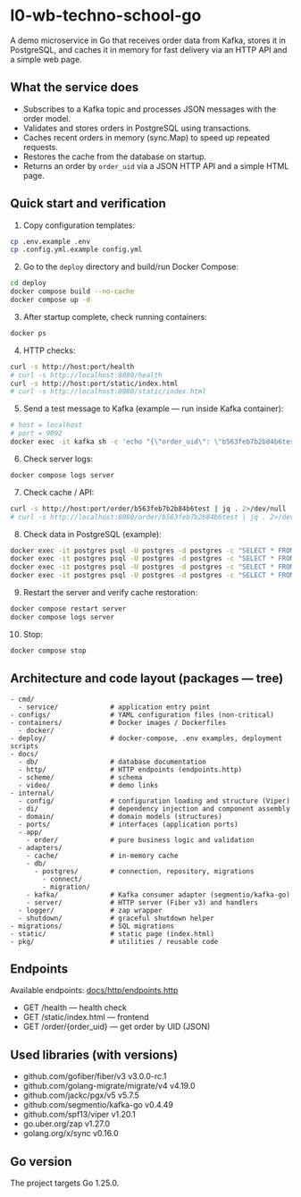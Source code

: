 # l0-wb-techno-school-go

A demo microservice in Go that receives order data from Kafka, stores it in PostgreSQL, and caches it in memory for fast delivery via an HTTP API and a simple web page.

## What the service does
- Subscribes to a Kafka topic and processes JSON messages with the order model.
- Validates and stores orders in PostgreSQL using transactions.
- Caches recent orders in memory (sync.Map) to speed up repeated requests.
- Restores the cache from the database on startup.
- Returns an order by `order_uid` via a JSON HTTP API and a simple HTML page.

## Quick start and verification
1. Copy configuration templates:
```bash
cp .env.example .env
cp .config.yml.example config.yml
```

2. Go to the `deploy` directory and build/run Docker Compose:
```bash
cd deploy
docker compose build --no-cache
docker compose up -d
```

3. After startup complete, check running containers:
```bash
docker ps
```

4. HTTP checks:
```bash
curl -s http://host:port/health
# curl -s http://localhost:8080/health
curl -s http://host:port/static/index.html
# curl -s http://localhost:8080/static/index.html
```

5. Send a test message to Kafka (example — run inside Kafka container):
```bash
# host = localhost
# port = 9092
docker exec -it kafka sh -c 'echo "{\"order_uid\": \"b563feb7b2b84b6test\", \"track_number\": \"WBILMTESTTRACK\", \"entry\": \"WBIL\", \"delivery\": {\"name\": \"Test Testov\", \"phone\": \"+9720000000\", \"zip\": \"2639809\", \"city\": \"Kiryat Mozkin\", \"address\": \"Ploshad Mira 15\", \"region\": \"Kraiot\", \"email\": \"test@gmail.com\"}, \"payment\": {\"transaction\": \"b563feb7b2b84b6test\", \"request_id\": \"\", \"currency\": \"USD\", \"provider\": \"wbpay\", \"amount\": 1817, \"payment_dt\": 1637907727, \"bank\": \"alpha\", \"delivery_cost\": 1500, \"goods_total\": 317, \"custom_fee\": 0}, \"items\": [{\"chrt_id\": 9934930, \"track_number\": \"WBILMTESTTRACK\", \"price\": 453, \"rid\": \"ab4219087a764ae0btest\", \"name\": \"Mascaras\", \"sale\": 30, \"size\": \"0\", \"total_price\": 317, \"nm_id\": 2389212, \"brand\": \"Vivienne Sabo\", \"status\": 202}], \"locale\": \"en\", \"internal_signature\": \"\", \"customer_id\": \"test\", \"delivery_service\": \"meest\", \"shardkey\": \"9\", \"sm_id\": 99, \"date_created\": \"2021-11-26T06:22:19Z\", \"oof_shard\": \"1\"}" | kafka-console-producer --broker-list host:port --topic orders'
```

6. Check server logs:
```bash
docker compose logs server
```

7. Check cache / API:
```bash
curl -s http://host:port/order/b563feb7b2b84b6test | jq . 2>/dev/null || curl -s http://host:port/order/b563feb7b2b84b6test
# curl -s http://localhost:8080/order/b563feb7b2b84b6test | jq . 2>/dev/null || curl -s http://localhost:8080/order/b563feb7b2b84b6test
```

8. Check data in PostgreSQL (example):
```bash
docker exec -it postgres psql -U postgres -d postgres -c "SELECT * FROM orders WHERE order_uid = 'b563feb7b2b84b6test';"
docker exec -it postgres psql -U postgres -d postgres -c "SELECT * FROM delivery WHERE order_uid = 'b563feb7b2b84b6test';"
docker exec -it postgres psql -U postgres -d postgres -c "SELECT * FROM payment WHERE order_uid = 'b563feb7b2b84b6test';"
docker exec -it postgres psql -U postgres -d postgres -c "SELECT * FROM items WHERE order_uid = 'b563feb7b2b84b6test';"
```

9. Restart the server and verify cache restoration:
```bash
docker compose restart server
docker compose logs server
```

10. Stop:
```bash
docker compose stop
```

## Architecture and code layout (packages — tree)
```
- cmd/
  - service/             # application entry point
- configs/               # YAML configuration files (non-critical)
- containers/            # Docker images / Dockerfiles
  - docker/
- deploy/                # docker-compose, .env examples, deployment scripts
- docs/
  - db/                  # database documentation
  - http/                # HTTP endpoints (endpoints.http)
  - scheme/              # schema
  - video/               # demo links
- internal/
  - config/              # configuration loading and structure (Viper)
  - di/                  # dependency injection and component assembly
  - domain/              # domain models (structures)
  - ports/               # interfaces (application ports)
  - app/
    - order/             # pure business logic and validation
  - adapters/
    - cache/             # in-memory cache
    - db/
      - postgres/        # connection, repository, migrations
        - connect/
        - migration/
    - kafka/             # Kafka consumer adapter (segmentio/kafka-go)
    - server/            # HTTP server (Fiber v3) and handlers
  - logger/              # zap wrapper
  - shutdown/            # graceful shutdown helper
- migrations/            # SQL migrations
- static/                # static page (index.html)
- pkg/                   # utilities / reusable code
```
## Endpoints
Available endpoints: [docs/http/endpoints.http](docs/http/endpoints.http)
- GET /health — health check
- GET /static/index.html — frontend
- GET /order/{order_uid} — get order by UID (JSON)

## Used libraries (with versions)
- github.com/gofiber/fiber/v3 v3.0.0-rc.1
- github.com/golang-migrate/migrate/v4 v4.19.0
- github.com/jackc/pgx/v5 v5.7.5
- github.com/segmentio/kafka-go v0.4.49
- github.com/spf13/viper v1.20.1
- go.uber.org/zap v1.27.0
- golang.org/x/sync v0.16.0

## Go version
The project targets Go 1.25.0.
